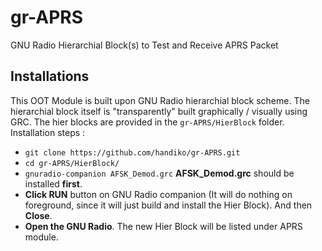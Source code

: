 # gr-APRS
GNU Radio Hierarchial Block(s) to Test and Receive APRS Packet

## Installations
This OOT Module is built upon GNU Radio hierarchial block scheme. The hierarchial block itself is "transparently" built graphically / visually using GRC. The hier blocks are provided in the `gr-APRS/HierBlock` folder.
Installation steps :
* `git clone https://github.com/handiko/gr-APRS.git`
* `cd gr-APRS/HierBlock/`
* `gnuradio-companion AFSK_Demod.grc` **AFSK_Demod.grc** should be installed **first**.
* **Click RUN** button on GNU Radio companion (It will do nothing on foreground, since it will just build and install the Hier Block). And then **Close**.
* **Open the GNU Radio**. The new Hier Block will be listed under APRS module.
